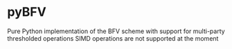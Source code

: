 # pyBFV
Pure Python implementation of the BFV scheme with support for multi-party thresholded operations
SIMD operations are not supported at the moment
